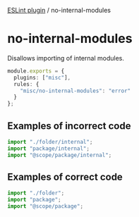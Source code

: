 [ESLint plugin](https://ilyub.github.io/eslint-plugin-misc/) / no-internal-modules

# no-internal-modules

Disallows importing of internal modules.

```ts
module.exports = {
  plugins: ["misc"],
  rules: {
    "misc/no-internal-modules": "error"
  }
};
```

## Examples of incorrect code

```ts
import "./folder/internal";
import "package/internal";
import "@scope/package/internal";
```

## Examples of correct code

```ts
import "./folder";
import "package";
import "@scope/package";
```